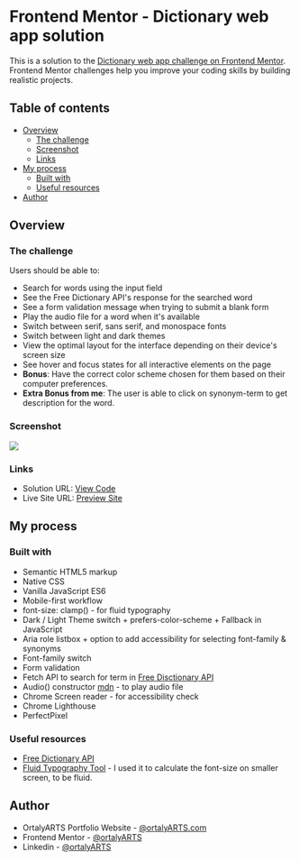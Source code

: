 # Frontend Mentor - Dictionary web app solution

This is a solution to the [Dictionary web app challenge on Frontend Mentor](https://www.frontendmentor.io/challenges/dictionary-web-app-h5wwnyuKFL). Frontend Mentor challenges help you improve your coding skills by building realistic projects. 

## Table of contents

- [Overview](#overview)
  - [The challenge](#the-challenge)
  - [Screenshot](#screenshot)
  - [Links](#links)
- [My process](#my-process)
  - [Built with](#built-with)
  - [Useful resources](#useful-resources)
- [Author](#author)

## Overview

### The challenge

Users should be able to:

- Search for words using the input field
- See the Free Dictionary API's response for the searched word
- See a form validation message when trying to submit a blank form
- Play the audio file for a word when it's available
- Switch between serif, sans serif, and monospace fonts
- Switch between light and dark themes
- View the optimal layout for the interface depending on their device's screen size
- See hover and focus states for all interactive elements on the page
- **Bonus**: Have the correct color scheme chosen for them based on their computer preferences.
- **Extra Bonus from me**: The user is able to click on synonym-term to get description for the word.

### Screenshot

![](./screenshot.png)

### Links

- Solution URL: [View Code](https://github.com/ortalyarts/frontendmentor-dictionary-web-app)
- Live Site URL: [Preview Site](https://frontendmentor-dictionary-web-app.vercel.app/)

## My process

### Built with

- Semantic HTML5 markup
- Native CSS
- Vanilla JavaScript ES6
- Mobile-first workflow
- font-size: clamp() - for fluid typography
- Dark / Light Theme switch + prefers-color-scheme + Fallback in JavaScript 
- Aria role listbox + option to add accessibility for selecting font-family & synonyms
- Font-family switch
- Form validation
- Fetch API to search for term in [Free Disctionary API](https://dictionaryapi.dev/)
- Audio() constructor [mdn](https://developer.mozilla.org/en-US/docs/Web/API/HTMLAudioElement/Audio) - to play audio file
- Chrome Screen reader - for accessibility check
- Chrome Lighthouse
- PerfectPixel
 
### Useful resources

- [Free Dictionary API](https://dictionaryapi.dev/)
- [Fluid Typography Tool](https://fluidtypography.com/#app-get-started) - I used it to calculate the font-size on smaller screen, to be fluid.
## Author

- OrtalyARTS Portfolio Website - [@ortalyARTS.com](https://ortaly.com/)
- Frontend Mentor - [@ortalyARTS](https://www.frontendmentor.io/profile/ortalyARTS)
- Linkedin - [@ortalyARTS](www.linkedin.com/in/ortalyarts) 

